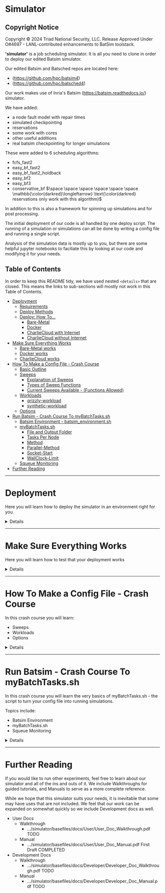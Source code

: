 <!-- Required extensions:  codehilite,markdown.extensions.tables,pymdownx.magiclink,pymdownx.betterem,pymdownx.tilde,pymdownx.emoji,pymdownx.tasklist,pymdownx.superfences,pymdownx.saneheaders -->




<!-- ----------------------------------------------------------------  Intro --------------------------------------------- -->
<h1>Simulator</h1>

Copyright Notice
----------------
Copyright © 2024 Triad National Security, LLC.
Release Approved Under O#4697 - LANL-contributed enhancements to BatSim toolstack.

**'simulator'** is a job scheduling simulator.  It is all you need to clone in order to deploy our edited Batsim simulator.

Our edited Batsim and Batsched repos are located here:
- (https://github.com/hpc/batsim4)
- (https://github.com/hpc/batsched4)

Our work makes use of Inria's Batsim (https://batsim.readthedocs.io/) simulator.

We have added:

- a node fault model with repair times
- simulated checkpointing
- reservations
- some work with cores
- other useful additions
- real batsim checkpointing for longer simulations

These were added to 6 scheduling algorithms:

- fcfs_fast2
- easy_bf_fast2
- easy_bf_fast2_holdback
- easy_bf2
- easy_bf3
- conservative_bf $\space \space \space \space \space \space \mathbb{\color{darkred}\longleftarrow} \text{\color{darkred} reservations only work with this algorithm}$

In addition to this is also a framework for spinning up simulations and for post processing.

The initial deployment of our code is all handled by one deploy script.  The running of a simulation or simulations can all be done by writing a config file and running a single script.

Analysis of the simulation data is mostly up to you, but there are some helpful jupyter notebooks to faciliate this by looking at our code and modifying it for your needs.


<!-- ----------------------------------------------------------------  Table of Contents --------------------------------------------- -->
## Table of Contents

In order to keep this README tidy, we have used nested ```<details>``` that are closed.  This means the links to sub-sections will mostly not work in this Table of Contents.
- [Deployment](#deployment)
  - [Requirements](#requirements)
  - [Deploy Methods](#deploy-methods)
  - [Deploy: How To...](#deploy-how-to)
    - [Bare-Metal](#bare-metal)
    - [Docker](#docker)
    - [CharlieCloud with Internet](#charliecloud-with-internet)
    - [CharlieCloud without Internet](#charliecloud-without-internet)
- [Make Sure Everything Works](#make-sure-everything-works)
  - [Bare-Metal works](#bare-metal-works)
  - [Docker works](#docker-works)
  - [CharlieCloud works](#charliecloud-works)
- [How To Make a Config File - Crash Course](#how-to-make-a-config-file---crash-course)
  - [Basic Outline](#basic-outline)
  - [Sweeps](#sweeps)
    - [Explanation of Sweeps](#explanation-of-sweeps)
    - [Types of Sweep Functions](#types-of-sweep-functions)
    - [Current Sweeps Available - (Functions Allowed)](#current-sweeps-available---functions-allowed)
  - [Workloads](#workloads)
    - [grizzly-workload](#grizzly-workload)
    - [synthetic-workload](#synthetic-workload)
  - [Options](#options)
- [Run Batsim - Crash Course To myBatchTasks.sh](#run-batsim---crash-course-to-mybatchtaskssh)
  - [Batsim Environment - batsim\_environment.sh](#batsim-environment---batsim_environmentsh)
  - [myBatchTasks.sh](#mybatchtaskssh)
    - [File and Output Folder](#file-and-output-folder)
    - [Tasks Per Node](#tasks-per-node)
    - [Method](#method)
    - [Parallel-Method](#parallel-method)
    - [Socket-Start](#socket-start)
    - [WallClock-Limit](#wallclock-limit)
  - [Squeue Monitoring](#squeue-monitoring)
- [Further Reading](#further-reading)

<!-- ------------------------------------------------------------------------------------>
<!-- ------------------------------  Deployment -------------------------------------- -->
<!-- ------------------------------------------------------------------------------------>
***


# Deployment
Here you will learn how to deploy the simulator in an environment right for you.

<details><blockquote>

## Requirements

<details><blockquote>

Requirements (bare-metal and charliecloud):
- linux os
- gcc >= 8.0 (bare-metal needs c++17, charliecloud method may allow for previous versions)
- cmake >= 3.15.4  (maybe previous versions. at least 3.11)
- python == 3.6
- python3-venv
- pip3
- typical build system
    - make
    - build
    - git
    - patch (bare-metal)
    - libtool (if not installed, deployment can attempt to build and install)
    - pkg-config (if not installed, deployment can attempt to build and install)
    - build-essential (ubuntu package. named other things on other distros)
- bash shell

Requirements (docker method):
- linux os
- git
- docker running and working

</blockquote>
</details> <!-- end requirements -->

## Deploy Methods

<details><blockquote>

There are 4 methods of building and deploying our batsim applications.

- bare-metal
    - will compile and install everything you need into a directory
- docker
    - will compile and install everything you need into a docker container
    - currently there is no option of parallelism with this method
- charliecloud with internet
    - charliecloud is a container technology that works when docker is not an option (think clusters without docker)
    - will compile and install everything you need into a directory
- charliecloud without internet
    - charliecloud is a container technology that works when docker is not an option (think clusters without docker)
    - meant to be run where you have internet and then copy a folder (3.5GB) to the cluster without internet
        - will compile and install everything you need and will be packaged into a directory to be copied to your setup without internet, then you can attempt to unpackage it there.

</blockquote>
</details> <!-- end deploy methods -->


## Deploy: How To...

<details><blockquote>

All of the methods rely on running .../simulator/basefiles/deploy.sh.  One can run `deploy.sh --help` for complete usage info.

###  Bare-Metal

<details><blockquote>

1. obtain the code
2. change directories
3. deploy
```bash
git clone https://cswalke1:ekhr1Q_mL356zvCt_p2B@gitlab.newmexicoconsortium.org/lanl-ccu/simulator.git
cd simulator/basefiles
./deploy.sh -f bare-metal --prefix $(dirname $(pwd))
```
</blockquote>
</details> <!-- end bare-metal -->


### Docker

<details><blockquote>

1. obtain the code
2. change directories
3. deploy
```bash
git clone https://cswalke1:ekhr1Q_mL356zvCt_p2B@gitlab.newmexicoconsortium.org/lanl-ccu/simulator.git
cd simulator/basefiles
./deploy.sh -f docker
```
</blockquote>
</details> <!-- end docker -->

### CharlieCloud with Internet

<details><blockquote>

1. obtain the code
2. change directories
3. deploy
```bash
git clone https://cswalke1:ekhr1Q_mL356zvCt_p2B@gitlab.newmexicoconsortium.org/lanl-ccu/simulator.git
cd simulator/basefiles
./deploy.sh -f charliecloud
```
</blockquote>
</details> <!-- end charliecloud with internet -->

### CharlieCloud without Internet

<details><blockquote>

1. obtain the code
2. change directories
3. deploy package
4. change directories
5. scp folder
6. ssh to remote
7. change directories
8. unpackage
```bash
git clone https://cswalke1:ekhr1Q_mL356zvCt_p2B@gitlab.newmexicoconsortium.org/lanl-ccu/simulator.git
cd simulator/basefiles
./deploy.sh -f charliecloud --no-internet --package
cd ../../

#to be modified for your method of sending a folder to your remote location and logging in to your remote location
scp -r ./batsim_packaged user@remote.org:/home/USER/
ssh user@remote.org


cd /home/USER/batsim_packaged
./deploy.sh -f charliecloud --no-internet --un-package
```
</blockquote>
</details> <!-- end charliecloud without internet -->

</blockquote>
</details> <!-- end Deploy: How To... -->

</blockquote>
</details> <!-- end Deployment -->

<!-- ------------------------------------------------------------------------------------->
<!-- -----------------------  Make Sure Everything Works  ----------------------------- -->
<!-- ------------------------------------------------------------------------------------->
***


# Make Sure Everything Works
Here you will learn how to test that your deployment works

<details><blockquote>

You can make sure your particular deployment works by using our tests: `.../simulator/basefiles/tests/test_simulator.py`.


Keep in mind that SLURM tests assume the following:

- You are on a cluster running SLURM
- You have access to at least two (2) nodes, otherwise it's not much of a parallel test

 
## Bare-Metal works

<details><blockquote>

Read the following list of instructions and then perform the commands below it.

1. change directories (/path/to/simulator/basefiles)
2. edit batsim_environment.sh
3. source batsim_environment.sh
4. run test_simulator.py
5. make your selections:
   - choose local or slurm
   - choose bare-metal
   - choose either serial or parallel
     - serial will run 1 simulation per test, 1 at a time
     - parallel will give you options of how many simulations per test, and how many at a time per test
       - if local was chosen this will use background multiple processes
       - if slurm was chosen this will submit multiple jobs to SLURM  
6. wait for results
```bash
cd /path/to/simulator/basefiles
# edit ./batsim_environment.sh   
# make sure you point prefix to /path/to/simulator (don't include basefiles in the path)
source batsim_environment.sh
test_simulator.py
```


</blockquote>
</details> <!-- end bare-metal works -->
 
## Docker works

<details><blockquote>

Read the following list of instructions and then perform the commands below it.

1. create and run a container from your "simulator_compile" image
2. change directories (should already be in the correct directory)
3. edit basefiles/batsim_environment.sh 
4. source batsim_environment.sh
5. run test_simulator.py
6. make your selections:
   - choose local or slurm
   - choose docker
    - serial is the only option here, so the simulations will start immediately
7. wait for results

```bash
docker run -it --name sim_test simulator_compile:latest
inside docker> cd /home/sim/simulator/basefiles
inside docker> # edit ./batsim_environment.sh  # prefix should be /home/sim/simulator
inside docker> source batsim_environment.sh
inside docker> test_simulator.py
```

</blockquote>
</details> <!-- end docker works -->

## CharlieCloud works

<details><blockquote>

Read the following list of instructions and then perform the commands below it.

1. change directories (/path/to/simulator/basefiles)
2. edit batsim_environment.sh
3. source batsim_environment.sh
4. run test_simulator.py
5. make your selections:
   - choose local or slurm
   - choose charliecloud
   - choose either serial or parallel
     - serial will run 1 simulation per test, 1 at a time
     - parallel will give you options of how many simulations per test, and how many at a time per test
       - if local was chosen this will use background multiple processes
       - if slurm was chosen this will submit multiple jobs to SLURM  
6. wait for results
```bash
cd /path/to/simulator/basefiles
# edit ./batsim_environment.sh
# make sure you point prefix to /path/to/simulator (don't include basefiles in the path)
source batsim_environment.sh
test_simulator.py
```
</blockquote>
</details> <!-- end charliecloud works -->

</blockquote>
</details> <!-- end Make sure everything works -->


<!-- ---------------------------------------------------------------------------->
<!-- ---------------------  Crash Course Config ------------------------------ -->
<!-- ---------------------------------------------------------------------------->
***


# How To Make a Config File - Crash Course

In this crash course you will learn:

- Sweeps
- Workloads
- Options
  
<details><blockquote>

## Basic Outline

Here you will see what a basic outline of a config file is.  It will give you a good overview of what is included in one.

<details><blockquote>

```java
    The general format of a config file:
    
    {       <------------------------------------   Opening curly brace to be proper json
    
        "Name1":{       <------------------------   The name of an experiment comes first.  You can have multiple experiments
                                                    in one config file and each will end up in it's own folder under the --output folder.
                                                    Notice the opening and closing curly brace.  Make sure you put a comma after the closing
                                                    curly brace if you plan on having another experiment in the same config file

                #                           \       Json does not allow for comments (unfortunately).  You may still want comments in your config,  
                # python/shell comment       \      however.  You can use all of these types of comments and it will get removed before parsing.
                // c/c++ style comment        \     Be aware that it can get difficult to trace down a simple mistake in your config when many 
                /* c/c++ block style comment  /     comments are used due to the line numbers being off and generally more clutter in your config.
                    Comments are fun.        /      But comments can make things a lot clearer, too. 
                    This comment is too.    /       The original and a stripped version will be in your --output folder.
                */                
                
                
                "input":{    <-------------------   Always make sure you have an input and an output in your experiment
                
                    "node-sweep":{  <------------   It is MOST advisable to always start with a node-sweep.  All other sweeps can come after this one
                    
                    },
                    "synthetic-workload":{ <-----   Always include either a synthetic-workload or a grizzly-workload after your sweeps
                    
                    },
                    "option":value,        <-----   Include any options that will affect all of the jobs on the outside of any sweep or workload
                
                },    <--------------------------   Make sure you separate your input options with commas, but also remember to separate input
                                                    and output with a comma
                "output":{   <-------------------   Again, always make sure you have an input and output in your experiment
                
                    "option":value,   <----------   Output is a bit simpler than input.  Just make sure it is valid json
                    "option":value
                
                }
        
        
        },     <---------------------------------   This closes the experiment and here we have a comma because we included another experiment "Name2"
        "Name2":{
            "input":{
            
                ...  <--------------------------    Make sure you replace this ellipsis with at least:
                                                        * a node-sweep
                                                        * a workload
            },
            "output":{
            
                ...  <--------------------------    You should replace ellipsis with at least:
                                                        * "AAE":true | "makespan":true
                
            }    <------------------------------    Close output
        }  <------------------------------------    Close "Name2"          
    }  <----------------------------------------    Close json
    
```
</blockquote>
</details> <!-- end Basic Outline -->


## Sweeps

Learn what sweeps are and how to use them here.

<details><blockquote>

### Explanation of Sweeps

Here you will learn what Sweeps are.

<details><blockquote>

Sweeps are what we call it when we make a parameterized option.  When you start out you will have one job called 'experiment_1'.  If you add a sweep
that, say, sweeps over how many nodes your simulation will be using, then it will add to how many jobs you have.  

<br/>
Let's say you sweep from 1,000 nodes to 2,000 nodes with a step of 250.  Then you will have:

<br/>

- experiment_1: 1000 nodes
- experiment_2: 1250 nodes
- experiment_3: 1500 nodes
- experiment_4: 1750 nodes
- experiment_5: 2000 nodes


Now, the way sweeps work is that they loop over what is already there.  So if we add a failure sweep like SMTBF (**S**ystem **M**ean **T**ime **B**etween **F**ailure) after the node sweep, then it will take the first parameter of the SMTBF sweep and set it to the experiments 1-5 above.  But then it will copy those 5 experiments and set the failure parameter to the second parameter of the SMTBF sweep.

<br />
Let's say you sweep from a SMTBF of 20,000 seconds to 40,000 seconds with a step of 10,000.  Then you will have:

<br/>

- experiment_1: 1000 nodes  SMTBF: 20,000 sec
- experiment_2: 1250 nodes  SMTBF: 20,000 sec
- experiment_3: 1500 nodes  SMTBF: 20,000 sec
- experiment_4: 1750 nodes  SMTBF: 20,000 sec
- experiment_5: 2000 nodes  SMTBF: 20,000 sec
- experiment_6: 1000 nodes  SMTBF: 30,000 sec
- experiment_7: 1250 nodes  SMTBF: 30,000 sec
- experiment_8: 1500 nodes  SMTBF: 30,000 sec
- experiment_9: 1750 nodes  SMTBF: 30,000 sec
- experiment_10: 2000 nodes SMTBF: 30,000 sec
- experiment_11: 1000 nodes SMTBF: 40,000 sec
- experiment_12: 1250 nodes SMTBF: 40,000 sec
- experiment_13: 1500 nodes SMTBF: 40,000 sec
- experiment_14: 1750 nodes SMTBF: 40,000 sec
- experiment_15: 2000 nodes SMTBF: 40,000 sec

So I hope you can see how the experiments add up quickly.

- We started with 5 node parameters
- We added 3 SMTBF parameters
- This totals 5 * 3 = 15 jobs

If we add another sweep after the SMTBF sweep with 4 parameters that would be 5 * 3 * 4 = 60 jobs
</blockquote>
</details> <!-- end explanation of sweeps -->

### Types of Sweep Functions

Sweeps can parameterize in multiple ways.  Here are the methods used:

<details><blockquote>

- **(iMMS)** integer Min Max Step
  - start from the minimum to the maximum (inclusive) with a step (can be negative)
    ```java
    "min":0,
    "max":10,
    "step":2
    ```
- **(fMMS)** float Min Max Step
  - same as iMMS except you can use floating point numbers
- **(iR)** integer Range
  - simply a list of integers
    ```java
    "range":[10,20,30,80]
    ```
- **(fR)** float Range
  - same as iR except for floats
- **(iSR),(fSR)** integer Sticky Range and float Sticky Range
  - just like **iR** and **fR** except it requires the amount of values to equal the amount of jobs made from sweeps before it.  Instead of adding any more jobs, it sets the values contained in it to the jobs already there.
  - example:
    ```java
    "node-sweep":{"range":[1000,2000]},  //creates two jobs: experiment_1 and experiment_2
    "SMTBF-sweep":{"sticky-range":[20000,30000]} 
    // normally with "range" this would 
        //set 20,000 to experiment_1(1000 nodes) and experiment_2(2000 nodes) and 
        //set 30,000 to experiment_3(1000 nodes) and experiment_4(2000 nodes)
    //sticky-range, however, will
        //set 20,000 to experiment_1(1000 nodes)
        //set 30,000 to experiment_2(2000 nodes)
        //and that's all  
    //No experiment_3 or 4. It 'sticks' to what was there before.
    ```
- **(F)** formula
  - used in conjunction with iR, fR, iSR, fSR, iMMS and fMMS.  You can set a formula here with 'i' as your variable.  Each number in your min/max/step or range will be passed in as 'i' to your formula and the result will be your number.  Makes it easier to read.
  - Example:
    ```java
    "range":[2,3,4],
    "formula":"i*3600"  // will make 2 hours, 3 hours, 4 hours. easier than 7200 sec,10800 sec,14400 sec
    ```
    Example:
    ```java
    "min":1,
    "max":5,
    "step":1,
    "formula":"(10**i)/i"  //'i' can be used multiple times.  Any python statement can be evaluated here.
    ```
</blockquote>
</details> <!-- end types of sweep functions -->

### Current Sweeps Available - (Functions Allowed)

Here are the current sweeps available and the parameterization allowed.  All sweep names end in "-sweep"

<details><blockquote>

- **checkpointError** ***(fMMS,fR)***
  - Used in our Application Efficiency tests.  It adds/subtracts an error amount to optimal simulated checkpoint intervals
- **checkpoint** ***(iMMS,iR)***
  - The interval to use for simulated checkpoints.  This value is an integer, but can also be set to "optimal".
- **coreCount** ***(iMMS,iR)***
  - How many cores per node.  Currently only supported on fcfs_fast2, easy_bf_fast2, and easy_bf_fast2_holdback algorithms.
- **corePercent** ***(fMMS,fR)***
  - What percent of cores can be filled with 1 node jobs.  Currently only supported on fcfs_fast2, easy_bf_fast2, and easy_bf_fast2_holdback algorithms.
- **jobs** ***(iMMS,iR)***
  - How many jobs out of the workload to use.
- **MTTR** ***(fMMS,fR,F)***
  - **M**ean **T**ime **T**o **R**epair.  Used in conjunction with failures to set how long a repair lasts.  It will come up with random repair times each time a machine goes down based on an exponential distribution.
- **node** ***(fMMS,fR,F)***
  - How many nodes the cluster will have.
- **performance** ***(fMMS,fR)***
  - Will increase/decrease the length of all jobs by this factor (floating point)
- **queueDepth** ***(iMMS,iR)***
  - In conservative_bf algorithm, will only schedule this amount of queued jobs before stopping.  This will speed things up considerably.
- **repairTime** ***(iMMS,iR,F)***
  - Similar to MTTR, but, instead of a random MTTR, this will set a fixed repair time for the whole simulation.
- **reservation** (None - check docs)
  - This is used in conjunction with conservative_bf algorithm to simulate reservations.  There is a whole syntax to this, so one should look at the documentation for info on it.
- **sharePackingHoldback** ***(iMMS,iR)***
  - When using cores, this will holdback x amount of nodes for sharing jobs.  All other nodes will not share jobs.  Only used with easy_bf_fast2_holdback algorithm.
- **SMTBF** ***(fMMS,fR,fSR,F)***
  - **S**ystem **M**ean **T**ime **B**etween **F**ailures.  Used as the primary source of failures.  It will come up with random failure times with an exponential distribution, and will come up with a random machine to have the failure with a normal distribution.
  - has a compute-SMTBF-from-NMTBF option
    - Will treat the values generated from this sweep as NMTBF's (**N**ode **M**ean **T**ime **B**etween **F**ailure) and will compute the SMTBF from the amount of nodes for that experiment
- **submissionCompression** ***(iMMS,iR,F)***
  - will compress/expand the time between submissions by a factor.
  
</blockquote>
</details> <!-- end current sweeps avaialable -->
</blockquote>
</details> <!-- end Sweeps -->

## Workloads

Here you will learn about the mandatory workload keys in a config file.<br/>
The following keys will be explained:<br/>
- grizzly-workload
- synthetic-workload

<details><blockquote>

### grizzly-workload

A grizzly-workload is named based on a certain 'grizzly' cluster at Los Alamos National Lab.  It is a 1490 node cluster and a 2018 real workload was acquired from the months of January to November.<br/>  
As long as the file the workload comes from conforms to the same requirements the 2018 workload conforms to, then the grizzly-workload is simply a 'real' workload that has options specific for it.  Requirements for your own 'grizzly-workload' are laid out in `.../simulator/basefiles/docs/User/User_Doc_Manual.pdf`

<details><blockquote>

- ### **Required Options**
  - ***type***
    - the type of profile to use: 'parallel_homogeneous' or 'delay'. With 'parallel_homogenous' run-time of a job is actually in terms of computational work done: flops/second.  It just so happens that when ***machine-speed*** is set to 1 then it translates into time.  'delay' deals only with time. Though 'parallel_homogeneous' may seem more complicated, it is recommended since other options and algorithms may use this flops/second functionality, such as using cores.
  - ***machine-speed***
    - used with 'parallel_homogeneous'.  It is the amount of flops of computation done in 1 second.  We highly recommend you set this to 1.
  - ***input***
    - the 'grizzly' or 'grizzly-like' workload file you will use.  'sanitized_jobs.csv' is the 2018 workload file we use.  Can be an absolute path or the name of a file in `.../simulator/basefiles`
  - ***time***
    - the time interval you would like to use in the workload.  
      - example: '03-01-2018:04-01-2018' would do March 1 till April 1.
      - example: ':'  would do all of the file. From Jan to November in the 2018 file.
      - example: '06-01-2018:' or ':05-01-2018'  From June on or From start to May respectively.
- ### **Additional Options**
  - ***number-of-jobs***
    - once a time period is chosen with **time**, you may choose how many of those jobs you want with this.  Starts from the front of **time** with a positive number.  Starts from the back with a negative number.  Takes precedence over regular option ***number-of-jobs*** and the **jobs-sweep**, so it should not be set if using the **jobs-sweep**.
  - ***random-selection***
    - used with 'number-of-jobs', will randomize which jobs are chosen.
      - example: 20  will seed the randomness with 20, making it deterministic
      - example: -1 will seed with time, making it random
  - ***submission-time***
    - The time between submissions and randomness used.  If omitted, will use the actual submission time in the ***input*** file. If set to '0:fixed', all jobs will submit at time zero.
      - syntax: \<float\>:\<exp|fixed\>. will use \<float\> seconds as the mean time ('exp'onential) or the actual time (fixed)
      - syntax: \<float1\>:\<float2\>:unif. will use a uniform distribution between \<float1\> and \<float2\>
  - ***wallclock-limit***
    - the amount of time that a job is able to use. If omitted, will use the actual wallclock-limit from the ***input*** file. 
      - syntax: \<float\>|'\<int\>%' a percent will be based off of the runtime of the job.
      - syntax: \<string\> either 'min:max[:seed]' or 'min%:max%[:seed]'  where min:max are floats and min% and max% are '\<int\>%'.  These are random numbers from min to max and an optional seed
      - example: '98%:102%:10'  from 98% of runtime to 102% of runtime with a seed of 10
  - ***read-time***
    - The amount of time to read in from a simulated checkpoint if checkpointing is turned on.  Follows the same syntax as wallclock-limit.  Mandatory if using checkpointing, but can be set to 0.
  - ***dump-time***
    - The amount of time to write out a simulated checkpoint if checkpointing is turned on.  Follows the same syntax as wallclock-limit.  Mandatory if using checkpointing, but can be set to 0.
  - ***checkpoint-interval***
    - The amount of time between successive writes of a simulated checkpoint on a per job basis.  Follows the same syntax as wallclock-limit.  Not mandatory since a system-wide simulated checkpoint interval can be set.
  - ***resv***
    - Sets what reservation definition to use.  Only used if you are simulating reservations of time, and only used with conservative_bf algorithm.
  - ***force-creation***
    - Workloads go in a database and will be re-used if they have the right characteristics.  If you want to roll the dice again you should force the creation of a new workload.
  - ***seed***
    - A seed that can be used on all randomness of the workload creation.  Otherwise it will use time, making it random unless individual seed options are used.
  - ***index***
    - Will set the index for a workload.  Suppose you made a random workload and it was added to the database.  You then wanted to run the experiment again but wanted a different roll of the dice for randomness, you could choose ***force-creation*** or just give it another index.  The benefit of using an index is that you could come back to using the same workload as long as the other workload options remained the same.
- ### **Regular Options That Effect Workloads**
  - ***submission-compression***
    - will compress/expand the time between submission of jobs
      - syntax: '\<int\>%' . below 100% compresses, above 100% expands
  - ***reservations-*** and ***reservation-sweep***
    - will define a reservation.  If ***resv*** is set for the workload then this changes the workload.
  - ***workload-ids***
    - This option piggy-backs off the ***index*** idea.
      - Jobs and Runs 
        - If you want different options you make multiple jobs in the form of experiment_# folders.  
        - If those options make batsim use randomness and you want to do some statistics by running batsim multiple times you use 'runs' by setting ***avg-makespan*** in the 'output' section of your config.
      - Ids
        - In contrast, if you want to make multiple random **workloads** for statistics, then you use 'ids' which can also be used in tandem with 'runs', though this gets complicated and may not aggregate properly at the time of this writing.TODO.
    - syntax: '[\<comma seperated range of ids\>]', example: '[1,5,8,20]'  , yes this is a string
    - syntax: 'min;max;step', example: '5;20;1' 
  - ***number-of-jobs***
    - Although ***number-of-jobs*** in the workload section takes precedence, number-of-jobs can be set in the regular options as well.  This is purely for the benefit of the **jobs-sweep**.
</blockquote>
</details> <!-- end grizzly-workload -->

### synthetic-workload

A synthetic-workload is simply a completely, or almost completely, made up workload.  There are many random options to give you the workload you require.

The reason we say 'almost completely' made up, is that there are 6 files that characterize different types of workloads based on the grizzly cluster.  In fact 'wl2.csv' was made from the same distribution of jobs that is in a particular real grizzly workload.

Whether you use these files or not is completely up to you.  We give you the tools to make a workload that suits you in the following list of options.
<details><blockquote>

- ### **Required Options**
  - ***type***
    - the type of profile to use: 'parallel_homogeneous' or 'delay'. With 'parallel_homogenous' run-time of a job is actually in terms of computational work done: flops/second.  It just so happens that when ***machine-speed*** is set to 1 then it translates into time.  'delay' deals only with time. Though 'parallel_homogeneous' may seem more complicated, it is recommended since other options and algorithms may use this flops/second functionality, such as using cores.
  - ***machine-speed***
    - used with 'parallel_homogeneous'.  It is the amount of flops of computation done in 1 second.  We highly recommend you set this to 1.
  - ***number-of-jobs***
    - The total number of jobs to make
  - ***number-of-resources***
    - The number of resources that each job will use
      - syntax: '\<int\>:fixed'
        - all jobs will have a fixed \<int\> amount of resources
      - syntax: '\<int1\>:\<int2\>:unif'
        - jobs will have from \<int1\> to \<int2\> uniformally random number of resources
      - syntax: '\<float1\>:\<float2\>:norm'
        - jobs will have from \<float1\> to \<float2\> normally random number of resources
      - syntax: '\<str\>:\<int\>:csv'
        - Will come from csv file at \<str\>.  \<str\> can be an absolute path or a file in `.../simulator/basefiles`.  \<int\> is the position in each row that holds the number of resources in the file. 0 is the first column.
        - csv files included are from wl1.csv to wl6.csv. wl1.csv starts at all 1 node jobs, wl2.csv is mostly 1 node jobs but resembles grizzly workloads in the past. wl3.csv is medium sized all the way up to wl6.csv which is the entire 1490 cluster on every job.
  - ***duration-time***
    - The length of time each job will use to complete
      - syntax: '\<float\>:\<exp|fixed\>'
        - all jobs will have a fixed \<float\> amount of runtime or an exponentially random runtime with a \<float\> mean time.
      - syntax: '\<float1\>:\<float2\>:unif'
        - jobs will have from \<float1\> to \<float2\> uniformally random number of runtime
      - syntax: '\<float1\>:\<float2\>:norm'
        - jobs will have from \<float1\> to \<float2\> normally random number of runtime
      - syntax: '\<str1\>:\<int\>:\<str2\>:csv'
        - Will come from csv file at \<str1\>.  \<str1\> can be an absolute path or a file in `.../simulator/basefiles`.  \<int\> is the position in each row that holds the number of resources in the file. 0 is the first column.\<str2\> is the unit of time that this represents in the file, so 'h|m|s' for hours or minutes or seconds. 'h' should be used with the included files.
        - csv files included are from wl1.csv to wl6.csv. wl1.csv is all 24 hour jobs as their width is only 1 resource. wl2.csv is varied but resembles grizzly workloads in the past. wl3.csv is medium length all the way up to wl6.csv which is entirely 24 hour jobs.
  - ***submission-time***
    - The time between submissions and randomness used. If set to 0:fixed, all jobs will submit at time zero.
      - syntax: '\<float\>:\<exp|fixed\>'
        - all jobs will have a fixed \<float\> amount of time between submissions or an exponentially random time with a \<float\> mean time between submissions.
      - syntax: '\<float1\>:\<float2\>:unif'
        - jobs will have from \<float1\> to \<float2\> uniformally random number of time between submissions
      - syntax: '\<float1\>:\<float2\>:norm'
        - jobs will have from \<float1\> to \<float2\> normally random number of time between submissions
- ### **Additional Options**
  - ***wallclock-limit***
    - the amount of time that a job is able to use. If omitted, will use -1, where the value will not be used in Batsim. 
      - syntax: \<float\>|'\<int\>%' a percent will be based off of the runtime of the job.
      - syntax: \<string\> either 'min:max[:seed]' or 'min%:max%[:seed]'  where min:max are floats and min% and max% are '\<int\>%'.  These are random numbers from min to max and an optional seed
      - example: '98%:102%:10'  from 98% of runtime to 102% of runtime with a seed of 10
  - ***read-time***
    - The amount of time to read in from a simulated checkpoint if checkpointing is turned on.  Follows the same syntax as wallclock-limit.  Mandatory if using checkpointing, but can be set to 0.
  - ***dump-time***
    - The amount of time to write out a simulated checkpoint if checkpointing is turned on.  Follows the same syntax as wallclock-limit.  Mandatory if using checkpointing, but can be set to 0.
  - ***checkpoint-interval***
    - The amount of time between successive writes of a simulated checkpoint on a per job basis.  Follows the same syntax as wallclock-limit.  Not mandatory since a system-wide simulated checkpoint interval can be set.
  - ***resv***
    - Sets what reservation definition to use.  Only used if you are simulating reservations of time, and only used with conservative_bf algorithm.
  - ***force-creation***
    - Workloads go in a database and will be re-used if they have the right characteristics.  If you want to roll the dice again you should force the creation of a new workload.
  - ***seed***
    - A seed that can be used on all randomness of the workload creation.  Otherwise it will use time, making it random unless individual seed options are used.
  - ***index***
    - Will set the index for a workload.  Suppose you made a random workload and it was added to the database.  You then wanted to run the experiment again but wanted a different roll of the dice for randomness, you could choose ***force-creation*** or just give it another index.  The benefit of using an index is that you could come back to using the same workload as long as the other workload options remained the same.
- ### **Regular Options That Effect Workloads**
  - ***submission-compression***
    - will compress/expand the time between submission of jobs
      - syntax: '\<int\>%' . below 100% compresses, above 100% expands
  - ***reservations-*** and ***reservation-sweep***
    - will define a reservation.  If ***resv*** is set for the workload then this changes the workload.
  - ***workload-ids***
    - This option piggy-backs off the ***index*** idea.
      - Jobs and Runs 
        - If you want different options you make multiple jobs in the form of experiment_# folders.  
        - If those options make batsim use randomness and you want to do some statistics by running batsim multiple times you use 'runs' by setting ***avg-makespan*** in the 'output' section of your config.
      - Ids
        - In contrast, if you want to make multiple random **workloads** for statistics, then you use 'ids' which can also be used in tandem with 'runs', though this gets complicated and may not aggregate properly at the time of this writing.TODO.
    - syntax: '[\<comma seperated range of ids\>]', example: '[1,5,8,20]'  , yes this is a string
    - syntax: 'min;max;step', example: '5;20;1' 
  - ***number-of-jobs***
    - Although ***number-of-jobs*** in the workload section takes precedence, number-of-jobs can be set in the regular options as well.  This is purely for the benefit of the **jobs-sweep**.
</blockquote>
</details> <!-- end synthetic-workload -->
</blockquote>
</details> <!-- end workloads -->

## Options

All other available options are described here.

<details><blockquote>

- ### **Required Options**
  - ***batsched-policy***
    - Sets which scheduling algorithm to use.  Is mandatory.
      - options: fcfs_fast2 | easy_bf_fast2 | easy_bf_fast2_holdback | easy_bf2 | easy_bf3 | conservative_bf
      - algorithms discussed in User Docs
- ### **Options That Can Effect The Workload**
  - ***submission-compression***
    - will compress/expand the time between submission of jobs
      - syntax: '\<int\>%' . below 100% compresses, above 100% expands
  - ***reservations-*** and ***reservation-sweep***
    - will define a reservation.  If ***resv*** is set for the workload then this changes the workload. more info for these are located in the User Docs.
  - ***workload-ids***
    - This option piggy-backs off the ***index*** idea.
      - Jobs and Runs 
        - If you want different options you make multiple jobs in the form of experiment_# folders.  
        - If those options make batsim use randomness and you want to do some statistics by running batsim multiple times you use 'runs' by setting ***avg-makespan*** in the 'output' section of your config.
      - Ids
        - In contrast, if you want to make multiple random **workloads** for statistics, then you use 'ids' which can also be used in tandem with 'runs', though this gets complicated and may not aggregate properly at the time of this writing.TODO.
    - syntax: '[\<comma seperated range of ids\>]', example: '[1,5,8,20]'  , yes this is a string
    - syntax: 'min;max;step', example: '5;20;1' 
  - ***number-of-jobs***
    - Although ***number-of-jobs*** in the workload section takes precedence, number-of-jobs can be set in the regular options as well.  This is purely for the benefit of the **jobs-sweep**.
- ### **Logging Options**
  - KEEP IN MIND THESE CAN TAKE UP A LOT OF HARD DRIVE SPACE, not meant to be used on a large set of simulations
  - ***batsched-log***
    - sets the logging for batsched
      - options: silent|debug|quiet|info|CCU_INFO|CCU_DEBUG|CCU_DEBUG_FIN|CCU_DEBUG_ALL
      - more info on these are in the User Docs
  - ***batsim-log***
    - sets the logging for batsim
      - options: network-only|debug|quiet|CCU_INFO|CCU_DEBUG|CCU_DEBUG_FIN|CCU_DEBUG_ALL
      - more info on these are in the User Docs
  - ***log-b-log***
    - if set to true will log B_LOG files ( these would need to be added to the scheduler code )
    - more info on these are in the Development Docs
  - ***output-svg***
    - Whether to output the schedule with algorithms that use the schedule
      - options: none | all | short
        - 'all' will output a svg every time an output_svg is encountered ( basically every time the schedule changes ). ONLY USE FOR SMALL WORKLOADS due to slow-down and Hard Drive space.
        - 'short' will output a svg every time there is a short output_svg ( happens much less than 'all').  STILL ONLY USE FOR SMALLER WORKLOADS due to slow-down and Hard Drive space 
  - ***output-svg-method***
    - What method to output the schedule
      - options: svg | text | both
        - 'svg' will output the svg files
        - 'text' will only output the schedule in text form in the batsched-log which requires it to be on info or CCU_INFO
        - 'both' does svg files and text in the log
  - ***svg-output-start***
    - What output number to start at.  If you know 'when' you want to concentrate on, in terms of how many svg's have been output, then set this number and possibly also the ***svg-output-end***.
  - ***svg-output-end***
    - What output number to end at.  If you know 'when' you want to concentrate on, in terms of how many svg's have been output, then set this number and possibly also the ***svg-output-start***.
  - ***svg-frame-start***
    - What frame number to start at.  A frame number is incremented each time make_decisions is entered.
  - ***svg-frame-end***
    - What frame number to end at.  A frame number is incremented each time make_decisions is entered.
  - ***svg-time-start***
    - What simulated time to start outputting the schedule.
      - syntax: \<float\> , in seconds
  - ***svg-time-end***
    - What simulated time to end outputting the schedule. -1.0 to go to the end of the simulation, the default.
      - syntax: \<float\> , in seconds
  - ***turn-off-extra-info***
    - Extra info is output to a file called 'out_extra_info.csv'.  It outputs a new line each time a job is completed.  It consists of 'jobs completed','percent done','utilization', schedule metrics, 'utilization', and memory usage.
      - set to true to turn this off.  Turning off will render progress.sh useless but may speed things up and will reduce Hard Drive space.
- ### **Failure Options**
  - ***MTTR***
    - **M**ean **T**ime **T**o **R**epair. Used in conjunction with failures to set how long a repair lasts.  It will come up with random repair times each time a machine goes down based on an exponential distribution.
  - ***SMTBF***
    - **S**ystem **M**ean **T**ime **B**etween **F**ailures.  Used as the primary source of failures.  It will come up with random failure times with an exponential distribution, and will come up with a random machine to have the failure on with a normal distribution.
  - ***calculate-checkpointing***
    - If set to true, computes the optimal simulated checkpointing interval for each job based on read time and dump time and the failure rate
  - ***checkpoint-interval***
    - Sets the system-wide simulated checkpoint interval
      - syntax: \<float\>
  - ***checkpointError***
    - Used in conjunction with ***calculate-checkpointing***.  Will increase or decrease the computed optimal checkpoint by the factor given by checkpointError.
      - syntax: \<float\> , above 1.0 is an increase, below 1.0 is a decrease.
  - ***checkpointing-on***
    - if set to true, will turn simulated checkpointing on.  Mandatory to do simulated checkpointing.
  - ***fixed-failures***
    - sets failures to be every simulated \<float\> seconds.  Is very useful in debugging.
  - ***queue-policy***
    - What the policy for the queue is when dealing with a re-submitted job.  The options are: FCFS | ORIGINAL-FCFS
    - Usually the queue is FCFS based on the submit time. ORIGINAL-FCFS would put resubmitted jobs at the front of the queue based on their original submit time.
  - ***reject-jobs-after-nb-repairs***
    - When failures result in machines going down because of a repair time on them, some jobs may not be able to run at all until machines become available.  If there are only jobs in the queue that fall into this situation then a mode can be flipped to count how many times a repair is done before any job has executed.  Once a job is able to execute, the count is reset. This setting waits \<int\> number of repairs being done before it gives up and rejects the jobs that are left. '-1' means the jobs will never be rejected in this situation, the default.
      - syntax: \<int\>
  - ***repair-time***
    - Sets a system-wide repair time in seconds.
      - syntax: \<float\>
  - ***seed-failures***
    - Will seed any random generators for failures, otherwise time is used.
      - syntax: \<int\>
  - ***seed-failure-machine***
    - Will seed any random generators for determining which machine should get the failure, otherwise time is used.
      - syntax: \<int\>
  - ***seed-repair-times***
    - Will seed any random generators for repair time, otherwise time is used
      - syntax: \<int\>
- ### **Real Checkpointing Options**
  - ***checkpoint-batsim-interval***
    - Will set an interval to do real checkpoints
      - syntax: \<string\>
        - "(real|simulated)[:once]:days-HH:MM:SS[:keep]"
          - 'real' prepended will interpret the interval to be in real time
          - 'simulated' prepended will interpret the interval to be in simulated time 
          - optional :once will do one checkpoint and then stop doing any more checkpoints
          - optional :keep will set the amount of checkpoints to keep.  ***checkpoint-batsim-keep*** trumps this
  - ***checkpoint-batsim-keep***
    - How many checkpoints to keep
      - syntax: \<int\>
  - ***checkpoint-batsim-signal***
    - The signal number to use for signal driven checkpointing.
      - syntax: \<int\> , You will want to either use SIGUSR1(10), SIGUSR2 (12), or preferably real-time signals from 35-64
- ### **Speed/Core Options**
  - ***core-percent***
    - Sets the limit on how many cores from a node can be used
      - syntax: \<float\> 
  - ***core-count***
    - Sets the amount of cores each node will have in the platform file and turns on '--enable-compute-sharing'
      - syntax: \<int\>
  - ***share-packing***
    - If set to true, will pack single resource jobs onto one node until that node reaches ***core-percent*** * available cores
  - ***share-packing-holdback***
    - If set to true, will holdback a certain number of nodes for exclusive share-packing
  - ***speeds***
    - Will set the speed of the cluster in the platform file
      - syntax: \<string\> , flops per second
        - Where \<string\> is '\<int\>f'.  
        - One can use size prefixes in front of 'f': K(10^3),M(10^6),G(10^9),T(10^12),P(10^15),E(10^18)
      - syntax: \<string1\>,\<string2\>,...
        - The difference here is that a list of strings is given, one for each pstate you use.  pstates will be explained in both User and Developer Docs
- ### **ALL OTHER OPTIONS**
  - ***copy***
    - The amount of copies the ending workload will have, along with submission time optional options.  This can be used to double up a workload when you double up the amount of nodes the cluster has.  This operates at the Batsim level, and not during workload creation.
      ```
        'format: '<#copies>[:(+|-):#:(fixed|#:unif:(single|each-copy|all)[:<seed#>] ])'
        '    or  '<#copies>[:=:#(fixed|((exp|:#:unif)[:<seed#>]) ]'
        'So you can just do number of copies, or
        ''=':
        '   * you can copy and set the submission time of the copy as an exponential,uniform,or fixed amount with '=', or
        ''+|-':
        '   * you can add a submission time to add some jitter. This submission time is either added or subtracted with (+|-)
        '   * This time can be a fixed number followed by :fixed or uniform random number between 2 numbers
        '   * If random:
        '       * you need to specify the second number with :#:unif:
        '       * you need to specify:  'single','each-copy',or 'all'
        '       * 'single' random number, single random number for 'each-copy', or random number for 'all'
        '2 copies here means if there are 10 jobs to start with, there will be 20 total after the operation.
        ' Examples:
        '                       '2'    - 2 copies no alteration in submission times
        '             '2:=:100:exp'    - 2 copies with 1 having original submission times, 1 having exponential random with a mean rate of 100 seconds.
        '             '2:=:0:fixed'    - 2 copies with 1 having original submission times, 1 having fixed time of 0
        '       '2:=:20:40:unif:30'    - 2 copies with 1 having original submission times, 1 having uniform random between 20 and 40 seconds. Use 30 as seed.
        '            '2:+:10:fixed'    - 2 copies, add 10 seconds fixed jitter to submission times
        '            '2:-:10:fixed'    - 2 copies, subtract 10 seconds fixed jitter from submission times
        '    '2:+:5:10:unif:single'    - 2 copies, get one random number between 5 and 10 and add it to all copied submission times
        '    '3:+:5:10:unif:all:20'    - 3 copies, get random numbers between 5 and 10 for all jobs of all copies, add it to submission times
        '                                  and seed the random generator with 20
        ' '3:+:5:10:unif:each-copy'    - 3 copies, get one random number between 5 and 10 and add it to all submission times of first copy
        '                                  then get another random number between 5 and 10 and add it to all sub times of second copy
      ```
  - ***submission-time-after***
    - This dictates the time between submissions and what kind of randomness.  It happens AFTER the copy operation and after sorting the jobs based on submission time.  This operates at the Batsim level, and not during workload creation.
        ```
        'format: '<#:(fixed[:#])|(exp|#:unif)[:(#|s[:#]])'
        '   or   'shuffle[:#]'
        'It is applied after sorting the current workload by submit time and after applying the copy option
        'If zero is used for a float,combined with ":fixed" then all jobs will start at time zero.
        'If omitted, the original submission times will be used, be that grizzly produced or synthetically produced
        'exp:    This will be exponentially distributed, random values with mean time between submissions to be FLOAT.
        'fixed:  All jobs will have this time between them unless zero is used for a FLOAT.
        'unif:   This will be uniform, random values from min:max
        's:      Used after the random types (exp|fixed|unif) to specify you want the job's submit times shuffled after.
        'shuffle: Will simply shuffle around the submit times amongst the jobs.
        'a seed can be put on the end of the string to use for deterministic behavior
        'ex:
        '       '--submission-time-after "200.0:exp:s"'
        '       '--submission-time-after "100.0:fixed"'
        '       '--submission-time-after "0.0:fixed"'
        '       '--submission-time-after "0:200.0:unif"'
        '       '--submission-time-after "200.0:exp:10"'  <-- 10 is the seed
        '       '--submission-time-after "0:200.0:unif:20"' <-- 20 is the seed
        '       '--submission-time-after "shuffle:20" <-- 20 is the seed
        ```
  - ***submission-time-before***
    - This is the same as ***submission-time-after*** except it happens BEFORE the copy operation and before sorting the jobs based on submission time. Both ***submission-time-before*** and ***submission-time-after*** can be used or either can be used on their own.
  - ***performance-factor***
    - Will increase/decrease the length of all jobs by this factor (floating point).  This operates at the Batsim level and not during workload creation.
      - syntax: \<float\> , above 1.0 will increase, below 1.0 will decrease
  - ***queue-depth***
    - The amount of items in the queue that will be scheduled
      - only used in conservative_bf
      - A lower amount will improve performance of the scheduler and thus the simulation but changes scheduling decisions and, so, gives different results
      - (-1) sets it to all items being scheduled, the default
   - ***reservations-start***
      - Meant for monte-carlo with reservations, staggering their start time.  
        - syntax: \<string\> 
        - \<string\> is string in following format:
            ```
            '<order#>:<-|+><#seconds>'
            where order# is the order (starting at 0) in the reservation array as described in your config file
            where you (must) choose -(negative,behind) or +(positive,ahead)
            where you specify the amount of seconds forward or backward
            'example_1: --reservations-start '0:+5'
            start the reservations with order# 0, 5 seconds ahead
            'example_2: --reservations-start '1:-2000'
            start the reservations with order# 1, 2000 seconds behind
            'example_3: --reservations-start '0:+5 , 1:-2000'
            only one invocation of this flag is allowed but values for different
            order #s can be acheived with a comma. spaces are allowed for easier viewing.
            ```
  - ***test-suite***
    - If set to true, will assume the folder structure has an umbrella folder to it, where multiple configs were being used and so multiple base folders are used under the umbrella folder.
    - This affects where the "current_progress.log" file is kept.  
      - This file keeps track of which simulations are finished and which successfully output a post_out_jobs.csv file.  This helps the test-suite determine what simulations have finished and whether to go on to the next step or not.
      - If an umbrella folder is used then "current_progress.log" is located one folder up from its base folder.   Otherwise it is located in its base folder.
  


</blockquote>
</details> <!-- end Options -->
</blockquote>
</details> <!-- end How to make a config file -->

<!-- ---------------------------------------------------------------------------->
<!-- ---------------------  Crash Course Batsim ------------------------------ -->
<!-- ---------------------------------------------------------------------------->
***

# Run Batsim - Crash Course To myBatchTasks.sh

In this crash course you will learn the very basics of myBatchTasks.sh - the script to turn your config file into running simulations.

Topics include:
- Batsim Environment
- myBatchTasks.sh
- Squeue Monitoring


<details><blockquote>

## Batsim Environment - batsim_environment.sh

You always want to make sure you get into your batsim environment first.

<details><blockquote>

To get into your batsim environment:

```bash
cd /path/to/simulator/basefiles
# make sure prefix is set in batsim_environment.sh
source batsim_environment.sh
```

Once you are in your batsim environment you have a few tools to use:

   - **batEnv**
     - Tells you what batsim environment you are in (prefix).  This is helpful if you have multiple deployments.
   - **batVersion**
     - Tells you what version of simulator you are using.  If one has problems it would be helpful to include:
       - batsim version
       - batsched version
       - batVersion
   - **batExit**
     - gets you out of the batsim environment.  
       - changes your:
         -  PATH - removes some added paths
         -  LD_LIBRARY_PATH - removes some added paths
         -  deactivates your python environment
         -  removes the (batsim_env) from your prompt
   - **batFile**
     - makes it easier to select a file to pass to myBatchTasks.sh
       - displays your configs directory and allows you to choose the numbered config file to set as $file1 .
     - also helps you select a folder.
     - use `batFile --help` for full usage.
   - **batFolder**
     - makes it easier to select a folder.
     - use `batFolder --help` for full usage.
   - **bind_all**
     - will bind certain keys to certain functions while inside the command-line terminal.
       - very helpful bindings for the keyboard.  For instance: type `cd ` then continue to press `alt+y` and you will see the history of just your `cd` command.
     - use `bind-all --help` to view all bindings that are made.
   - **basefiles scripts**
     - ***myBatchTasks.sh***
       - the main script you will use.
       - use `myBatchTasks.sh --help` to view the full usage.
     - ***progress.sh***
       - a very helpful script to view the progress of running simulations.
       - use `progress.sh --help` to view the full usage.
     - ***aggregate_makespan.py***
       - will aggregate results after simulations are finished.
       - use `aggregate_makespan.py --help` to view the full usage.
  
</blockquote>
</details> <!-- end batsim environment -->

## myBatchTasks.sh

<details><blockquote>

You run our simulations using a script called myBatchTasks.sh <br />
For help:
```bash
myBatchTasks.sh --help
```
### File and Output Folder

- The most important info to give it is the config file and the output folder
- If you provide just the name of the config file or just the name of the output folder, it will assume you are using the default
'configs' folder and the default 'experiments' folder respectively.
- You may not have space on these locations (particularly the output folder) so you can pass absolute paths to these locations.
- With the output folder **Make Sure**:
    - if using default locations (no slashes), that that folder does not exist in simulator/experiments/
    - if using absolute locations, that the leaf of the output folder does not exist

### Tasks Per Node

- We used this property to limit how many simulations would run on a node and thus limit its memory usage
    - You will also want to use it to limit simulations to less than or equal to the amount of cores on your nodes

### Method

- Very important, this says how you deployed batsim.
    - default is bare-metal

### Parallel-Method

- sets the type of parallel method.  
    - I suggest keeping this as 'tasks', the default.

### Socket-Start

- Batsim uses sockets to communicate with its sister program 'batsched'
- You need to use a different socket for each simulation
- If you only run myBatchTasks.sh once and you leave it till all jobs complete you have nothing to worry about
    - If you spin up some more simulations after myBatchTasks.sh returns control to the user you will need to figure how many simulations you currently have running
    - The paper uses 611 simulations.  If you are running the paper.config and want to spin up more simulations of something else, then add like 1,000 to the socket-start
        - So your socket-start would then be 11000
        - You must do your own book-keeping of sockets used

### WallClock-Limit

- Self explanatory in the output of --help

</blockquote>
</details> <!-- end  myBatchTasks.sh  -->

<!-- ---------------------  Squeue Monitoring ------------------------------ -->


## Squeue Monitoring

<details><blockquote>

We use a certain format passed to squeue to see which simulations are still running.<br />
It is advised you do the same.  Add the following to your .bashrc :<br />
```bash
function squeue ()
{
    if [[ $1 == "-s" ]]
    then
        /usr/bin/squeue --format="%.18i %.9P %.8u %.10M %.9l %.9N %.120j" "$@"
    else
        /usr/bin/squeue --format="%.18i %.9P %.8j %.8u %.8T %.10M %.9l %.6D %R %.120k" "$@"
    fi
}
```

To see the 'sbatch jobs' use `squeue` <br />
To see the 'srun tasks' use `squeue -s`
</blockquote>
</details> <!-- end squeue monitoring-->
</blockquote>
</details> <!-- end run batsim - crash course to mybatchtasks.sh -->

<!-- -------------------------------------------------------------------------------->
<!-- --------------------------   Further Reading -------------------------------- -->
<!-- -------------------------------------------------------------------------------->
***



# Further Reading

If you would like to run other experiments, feel free to learn about our simulator and all of the ins and outs of it.  We include Walkthroughs for guided tutorials, and Manuals to serve as a more complete reference.

While we hope that this simulator suits your needs, it is inevitable that some may have uses that are not included.  We feel that our work can be expanded on somewhat quickly so we include Development docs as well.
- User Docs 
  - Walkthrough
    - .../simulator/basefiles/docs/User/User_Doc_Walkthrough.pdf      TODO
  - Manual
    - .../simulator/basefiles/docs/User/User_Doc_Manual.pdf      First Draft COMPLETED
- Development Docs
  - Walkthrough
    - .../simulator/basefiles/docs/Developer/Developer_Doc_Walkthrough.pdf     TODO
  - Manual
    - .../simulator/basefiles/docs/Developer/Developer_Doc_Manual.pdf     TODO














